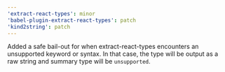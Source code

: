 ```yaml
---
'extract-react-types': minor
'babel-plugin-extract-react-types': patch
'kind2string': patch
---
```


Added a safe bail-out for when extract-react-types encounters an unsupported keyword or syntax.
In that case, the type will be output as a raw string and summary type will be `unsupported`.

